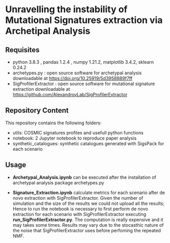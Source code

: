 # Unravelling the instability of Mutational Signatures extraction via Archetipal Analysis

## Requisites

- python 3.8.3 , pandas 1.2.4 , numpy 1.21.2, matplotlib 3.4.2, sklearn 0.24.2
- archetypes.py : open source software for archetypal analysis downloadable at https://doi.org/10.25919/5d3958889f7ff
- SigProfilerExtractor : open source software for mutational signature extraction  downloadable at https://github.com/AlexandrovLab/SigProfilerExtractor


## Repository Content
This repository contains the following folders:
- utils: COSMIC signatures profiles and usefull python functions
- notebook: 2 Jupyter notebook to reproduce paper analysis
- synthetic_catalogues: synthetic catalogues generated with SigsPack for each scenario

## Usage
- **Archetypal_Analysis.ipynb** can be executed after the installation of archetypal analysis package archetypes.py

- **Signature_Extraction.ipynb** calculate metrics for each scenario after de novo extraction with SigProfilerExtractor. 
  Given the number of simulation and the size of the results we could not upload all the results; Hence to run the notebook is necessary to first perform de novo
  extraction for each scenario with SigProfilerExtractor executing **run_SigProfilerExtractor.py**.
  The computation is really expensive and it may takes some times. Results may vary due to the stocasthic nature of the noise that SigProfilerExtractor uses before
  perfoming the repeated NMF.
